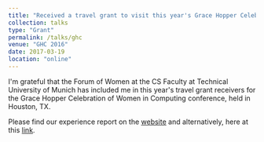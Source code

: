 ```yaml
---
title: "Received a travel grant to visit this year's Grace Hopper Celebration of Women in Computing Conference in Houston, TX!"
collection: talks
type: "Grant"
permalink: /talks/ghc
venue: "GHC 2016"
date: 2017-03-19
location: "online"
---
```


I'm grateful that the Forum of Women at the CS Faculty at Technical University of Munich has included me in this year's travel grant receivers for the Grace Hopper Celebration of Women in Computing conference, held in Houston, TX. 

Please find our experience report on the [website](https://www.in.tum.de/en/current-students/equal-opportunity/scholarships/experience-reports-from-travel-grant-recipients/) and alternatively, here at this [link](https://drive.google.com/file/d/1MOVS4LB3E4V3Q7S75YW3LrgRUvSoFNdA/view?usp=sharing). 
